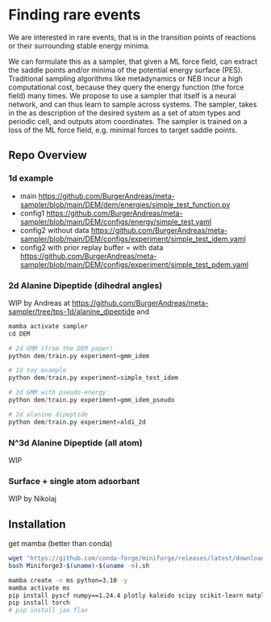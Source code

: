 # Finding rare events

We are interested in rare events, that is in the transition points of reactions or their surrounding stable energy minima.

We can formulate this as a sampler, that given a ML force field, can extract the saddle points and/or minima of the potential energy surface (PES).
Traditional sampling algorithms like metadynamics or NEB incur a high computational cost, because they query the energy function (the force field) many times. 
We propose to use a sampler that itself is a neural network, and can thus learn to sample across systems. 
The sampler, takes in the as description of the desired system as a set of atom types and periodic cell, and outputs atom coordinates. 
The sampler is trained on a loss of the ML force field, e.g. minimal forces to target saddle points.

## Repo Overview

### 1d example
- main https://github.com/BurgerAndreas/meta-sampler/blob/main/DEM/dem/energies/simple_test_function.py
- config1 https://github.com/BurgerAndreas/meta-sampler/blob/main/DEM/configs/energy/simple_test.yaml
- config2 without data https://github.com/BurgerAndreas/meta-sampler/blob/main/DEM/configs/experiment/simple_test_idem.yaml
- config2 with prior replay buffer = with data https://github.com/BurgerAndreas/meta-sampler/blob/main/DEM/configs/experiment/simple_test_pdem.yaml

### 2d Alanine Dipeptide (dihedral angles)
WIP by Andreas at https://github.com/BurgerAndreas/meta-sampler/tree/tps-1d/alanine_dipeptide and

```python
mamba activate sampler
cd DEM

# 2d GMM (from the DEM paper)
python dem/train.py experiment=gmm_idem

# 1d toy example
python dem/train.py experiment=simple_test_idem

# 2d GMM with pseudo-energy
python dem/train.py experiment=gmm_idem_pseudo

# 2d alanine dipeptide
python dem/train.py experiment=aldi_2d
```

### N^3d Alanine Dipeptide (all atom)
WIP

### Surface + single atom adsorbant
WIP by Nikolaj

## Installation
get mamba (better than conda)
```bash
wget "https://github.com/conda-forge/miniforge/releases/latest/download/Miniforge3-$(uname)-$(uname -m).sh"
bash Miniforge3-$(uname)-$(uname -m).sh
```

```bash
mamba create -n ms python=3.10 -y
mamba activate ms
pip install pyscf numpy==1.24.4 plotly kaleido scipy scikit-learn matplotlib==3.8.4 seaborn black tqdm joblib einops pandas ipykernel botorch
pip install torch
# pip install jax flax
```

